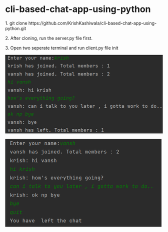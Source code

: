 # cli-based-chat-app-using-python
<p>1. git clone https://github.com/KrishKashiwala/cli-based-chat-app-using-python.git</p>
<p>2. After cloning, run the server.py file first.</p>
<p>3. Open two seperate terminal and run client.py file init</p>

<p><img src="https://raw.githubusercontent.com/KrishKashiwala/cli-based-chat-app-using-python/main/1.png?raw=true"></img></p>
<p><img src="https://raw.githubusercontent.com/KrishKashiwala/cli-based-chat-app-using-python/main/2.png?raw=true"></img></p>
